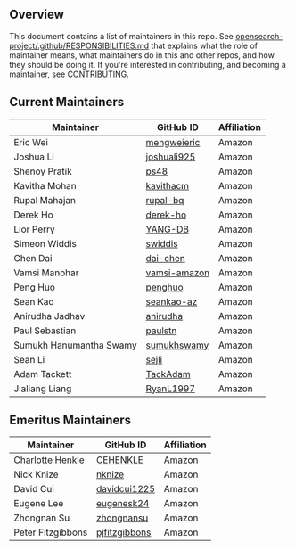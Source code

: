 ## Overview

This document contains a list of maintainers in this repo. See [opensearch-project/.github/RESPONSIBILITIES.md](https://github.com/opensearch-project/.github/blob/main/RESPONSIBILITIES.md#maintainer-responsibilities) that explains what the role of maintainer means, what maintainers do in this and other repos, and how they should be doing it. If you're interested in contributing, and becoming a maintainer, see [CONTRIBUTING](CONTRIBUTING.md).

## Current Maintainers

| Maintainer              | GitHub ID                                       | Affiliation |
| ----------------------- | ----------------------------------------------- | ----------- |
| Eric Wei                | [mengweieric](https://github.com/mengweieric)   | Amazon      |
| Joshua Li               | [joshuali925](https://github.com/joshuali925)   | Amazon      |
| Shenoy Pratik           | [ps48](https://github.com/ps48)                 | Amazon      |
| Kavitha Mohan           | [kavithacm](https://github.com/kavithacm)       | Amazon      |
| Rupal Mahajan           | [rupal-bq](https://github.com/rupal-bq)         | Amazon      |
| Derek Ho                | [derek-ho](https://github.com/derek-ho)         | Amazon      |
| Lior Perry              | [YANG-DB](https://github.com/YANG-DB)           | Amazon      |
| Simeon Widdis           | [swiddis](https://github.com/swiddis)           | Amazon      |
| Chen Dai                | [dai-chen](https://github.com/dai-chen)         | Amazon      |
| Vamsi Manohar           | [vamsi-amazon](https://github.com/vamsimanohar) | Amazon      |
| Peng Huo                | [penghuo](https://github.com/penghuo)           | Amazon      |
| Sean Kao                | [seankao-az](https://github.com/seankao-az)     | Amazon      |
| Anirudha Jadhav         | [anirudha](https://github.com/anirudha)         | Amazon      |
| Paul Sebastian          | [paulstn](https://github.com/paulstn)           | Amazon      |
| Sumukh Hanumantha Swamy | [sumukhswamy](https://github.com/sumukhswamy)   | Amazon      |
| Sean Li                 | [sejli](https://github.com/sejli)               | Amazon      |
| Adam Tackett            | [TackAdam](https://github.com/TackAdam)         | Amazon      |
| Jialiang Liang          | [RyanL1997](https://github.com/RyanL1997)       | Amazon      |

## Emeritus Maintainers

| Maintainer        | GitHub ID                                         | Affiliation |
| ----------------- | ------------------------------------------------- | ----------- |
| Charlotte Henkle  | [CEHENKLE](https://github.com/CEHENKLE)           | Amazon      |
| Nick Knize        | [nknize](https://github.com/nknize)               | Amazon      |
| David Cui         | [davidcui1225](https://github.com/davidcui1225)   | Amazon      |
| Eugene Lee        | [eugenesk24](https://github.com/eugenesk24)       | Amazon      |
| Zhongnan Su       | [zhongnansu](https://github.com/zhongnansu)       | Amazon      |
| Peter Fitzgibbons | [pjfitzgibbons](https://github.com/pjfitzgibbons) | Amazon      |
